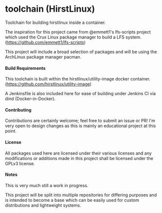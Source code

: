 # toolchain (HirstLinux)

Toolchain for building hirstlinux inside a container.

The inspiration for this project came from @emmett1's lfs-scripts project which used the Crux Linux package manager to build a LFS system. (https://github.com/emmett1/lfs-scripts)

This project will include a broad selection of packages and will be using the ArchLinux package manager pacman. 

#### Build Requirements

This toolchain is built within the hirstlinux/utility-image docker container. (https://github.com/hirstlinux/utility-image)

A Jenkinsfile is also included here for ease of building under Jenkins CI via dind (Docker-in-Docker).

#### Contributing
Contributions are certainly welcome; feel free to submit an issue or PR! I'm very open to design changes as this is mainly an educational project at this point.

#### License

All packages used here are licensed under their various licenses and any modifications or additions made in this project shall be licensed under the GPLv3 license.

#### Notes

This is very much still a work in progress. 

This project will be split into multiple repositories for differing purposes and is intended to become a base which can be easily used for custom distributions and lightweight systems.